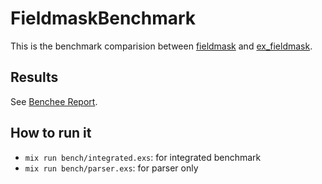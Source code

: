 # FieldmaskBenchmark

This is the benchmark comparision between [fieldmask](https://github.com/seniverse/fieldmask) and [ex_fieldmask](https://github.com/seniverse/ex_fieldmask).

## Results

See [Benchee Report](https://seniverse.github.io/fieldmask_benchmark/).

## How to run it

- `mix run bench/integrated.exs`: for integrated benchmark
- `mix run bench/parser.exs`: for parser only

